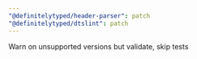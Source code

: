 ```yaml
---
"@definitelytyped/header-parser": patch
"@definitelytyped/dtslint": patch
---
```


Warn on unsupported versions but validate, skip tests
